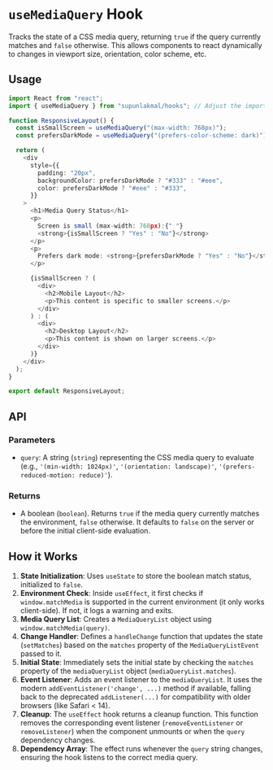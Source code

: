 # `useMediaQuery` Hook

Tracks the state of a CSS media query, returning `true` if the query currently matches and `false` otherwise. This allows components to react dynamically to changes in viewport size, orientation, color scheme, etc.

## Usage

```typescript
import React from "react";
import { useMediaQuery } from "supunlakmal/hooks"; // Adjust the import path as needed

function ResponsiveLayout() {
  const isSmallScreen = useMediaQuery("(max-width: 768px)");
  const prefersDarkMode = useMediaQuery("(prefers-color-scheme: dark)");

  return (
    <div
      style={{
        padding: "20px",
        backgroundColor: prefersDarkMode ? "#333" : "#eee",
        color: prefersDarkMode ? "#eee" : "#333",
      }}
    >
      <h1>Media Query Status</h1>
      <p>
        Screen is small (max-width: 768px):{" "}
        <strong>{isSmallScreen ? "Yes" : "No"}</strong>
      </p>
      <p>
        Prefers dark mode: <strong>{prefersDarkMode ? "Yes" : "No"}</strong>
      </p>

      {isSmallScreen ? (
        <div>
          <h2>Mobile Layout</h2>
          <p>This content is specific to smaller screens.</p>
        </div>
      ) : (
        <div>
          <h2>Desktop Layout</h2>
          <p>This content is shown on larger screens.</p>
        </div>
      )}
    </div>
  );
}

export default ResponsiveLayout;
```

## API

### Parameters

- `query`: A string (`string`) representing the CSS media query to evaluate (e.g., `'(min-width: 1024px)'`, `'(orientation: landscape)'`, `'(prefers-reduced-motion: reduce)'`).

### Returns

- A boolean (`boolean`). Returns `true` if the media query currently matches the environment, `false` otherwise. It defaults to `false` on the server or before the initial client-side evaluation.

## How it Works

1.  **State Initialization**: Uses `useState` to store the boolean match status, initialized to `false`.
2.  **Environment Check**: Inside `useEffect`, it first checks if `window.matchMedia` is supported in the current environment (it only works client-side). If not, it logs a warning and exits.
3.  **Media Query List**: Creates a `MediaQueryList` object using `window.matchMedia(query)`.
4.  **Change Handler**: Defines a `handleChange` function that updates the state (`setMatches`) based on the `matches` property of the `MediaQueryListEvent` passed to it.
5.  **Initial State**: Immediately sets the initial state by checking the `matches` property of the `mediaQueryList` object (`mediaQueryList.matches`).
6.  **Event Listener**: Adds an event listener to the `mediaQueryList`. It uses the modern `addEventListener('change', ...)` method if available, falling back to the deprecated `addListener(...)` for compatibility with older browsers (like Safari < 14).
7.  **Cleanup**: The `useEffect` hook returns a cleanup function. This function removes the corresponding event listener (`removeEventListener` or `removeListener`) when the component unmounts or when the `query` dependency changes.
8.  **Dependency Array**: The effect runs whenever the `query` string changes, ensuring the hook listens to the correct media query.

